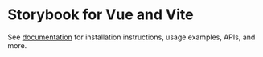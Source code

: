 # Storybook for Vue and Vite

See [documentation](https://storybook.js.org/docs/get-started/frameworks/vue3-vite?renderer=vue) for installation instructions, usage examples, APIs, and more.
